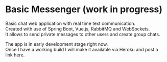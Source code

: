 # Basic Messenger (work in progress)
Basic chat web application with real time text communication.<br />
Created with use of Spring Boot, Vue.js, RabbitMQ and WebSockets.<br />
It allows to send private messages to other users and create group chats.

The app is in early development stage right now.<br />
Once I have a working build I will make it available via Heroku and post a link here.
